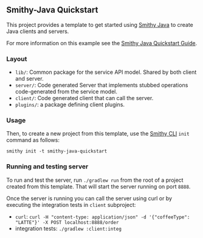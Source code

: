 ## Smithy-Java Quickstart

This project provides a template to get started using [Smithy Java](https://github.com/smithy-lang/smithy-java/) 
to create Java clients and servers.

For more information on this example see the [Smithy Java Quickstart Guide](https://smithy.io/2.0/java/quickstart.html).

### Layout 
- `lib/`: Common package for the service API model. Shared by both client and server.
- `server/`: Code generated Server that implements stubbed operations code-generated from the service model.
- `client/`: Code generated client that can call the server.
- `plugins/`: a package defining client plugins.

### Usage

Then, to create a new project from this template, use the [Smithy CLI](https://smithy.io/2.0/guides/smithy-cli/index.html)
`init` command as follows:

```console
smithy init -t smithy-java-quickstart
```

### Running and testing server

To run and test the server, run `./gradlew run` from the root of a project created from this
template. That will start the server running on port `8888`.

Once the server is running you can call the server using curl or by executing the integration tests in `client` subproject:  
- `curl`: `curl -H "content-type: application/json" -d '{"coffeeType": "LATTE"}' -X POST localhost:8888/order`
- integration tests: `./gradlew :client:integ`
